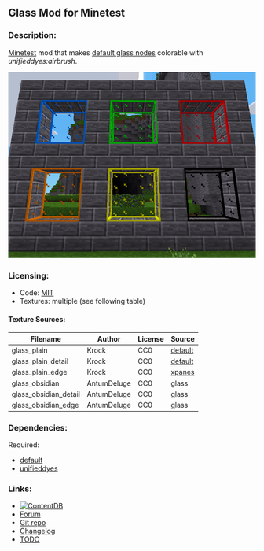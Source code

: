 ## Glass Mod for Minetest

### Description:

[Minetest][] mod that makes [default glass nodes][default] colorable with *unifieddyes:airbrush*.

![screenshot](screenshot.png)

### Licensing:

- Code:     [MIT](LICENSE.txt)
- Textures: multiple (see following table)

#### Texture Sources:

| Filename              | Author      | License | Source      |
| --------------------- | ----------- | ------- | ----------- |
| glass_plain           | Krock       | CC0     | [default][] |
| glass_plain_detail    | Krock       | CC0     | [default][] |
| glass_plain_edge      | Krock       | CC0     | [xpanes][]  |
| glass_obsidian        | AntumDeluge | CC0     | glass       |
| glass_obsidian_detail | AntumDeluge | CC0     | glass       |
| glass_obsidian_edge   | AntumDeluge | CC0     | glass       |

### Dependencies:

Required:
- [default][]
- [unifieddyes][]

### Links:

- [![ContentDB](https://content.minetest.net/packages/AntumDeluge/glass/shields/title/)][ContentDB]
- [Forum](https://forum.minetest.net/viewtopic.php?t=18307)
- [Git repo](https://github.com/AntumMT/mod-glass)
- [Changelog](changelog.txt)
- [TODO](TODO.txt)


[Minetest]: http://www.minetest.net/
[ContentDB]: https://content.minetest.net/packages/AntumDeluge/glass/

[default]: https://github.com/minetest/minetest_game/tree/master/mods/default
[xpanes]: https://github.com/minetest/minetest_game/tree/master/mods/xpanes

[unifieddyes]: https://forum.minetest.net/viewtopic.php?t=2178
